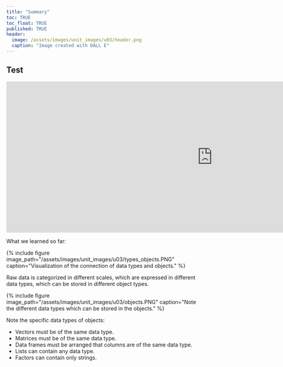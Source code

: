 ```yaml
---
title: "Summary"
toc: TRUE
toc_float: TRUE
published: TRUE
header:
  image: /assets/images/unit_images/u03/header.png
  caption: "Image created with DALL E"
---
```

## Test

<iframe src="https://geomoer.github.io/moer-h5p-content/h5p-standalone-1.3.x/demo/base-r-unit03-object-types-vers2.html" width="1090" height="400" frameborder="0" allowfullscreen="allowfullscreen" allow="geolocation *; microphone *; camera *; midi *; encrypted-media *"> </iframe><script src="https://h5p.org/sites/all/modules/h5p/library/js/h5p-resizer.js" charset="UTF-8"></script>

What we learned so far:


{% include figure image_path="/assets/images/unit_images/u03/types_objects.PNG" caption="Visualization of the connection of data types and objects." %}

Raw data is categorized in different scales, which are expressed in different data types, which can be stored in different object types.

{% include figure image_path="/assets/images/unit_images/u03/objects.PNG" caption="Note the different data types which can be stored in the objects." %}

Note the specific data types of objects:
* Vectors must be of the same data type.
* Matrices must be of the same data type.
* Data frames must be arranged that columns are of the same data type.
* Lists can contain any data type.
* Factors can contain only strings.

